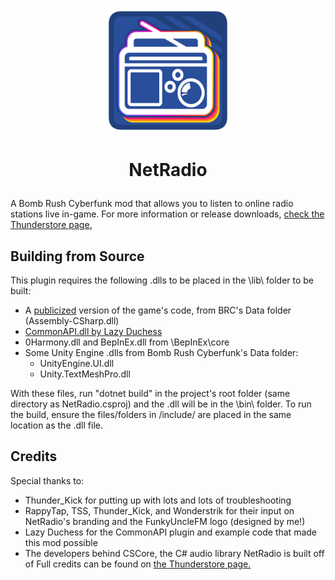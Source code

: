 <p align="center"> <img src="icon.png" alt="NetRadio icon" width="200"/> </p> 
<h1> <p align="center" > NetRadio </p> </h1> 

 A Bomb Rush Cyberfunk mod that allows you to listen to online radio stations live in-game.
 For more information or release downloads, [check the Thunderstore page.](https://thunderstore.io/c/bomb-rush-cyberfunk/p/FunkyUncles/NetRadio/)
## Building from Source
This plugin requires the following .dlls to be placed in the \lib\ folder to be built:
- A [publicized](https://github.com/CabbageCrow/AssemblyPublicizer) version of the game's code, from BRC's Data folder (Assembly-CSharp.dll)
- [CommonAPI.dll by Lazy Duchess](https://github.com/LazyDuchess/BRC-CommonAPI/releases)
- 0Harmony.dll and BepInEx.dll from \BepInEx\core
- Some Unity Engine .dlls from Bomb Rush Cyberfunk's Data folder:
   - UnityEngine.UI.dll
   - Unity.TextMeshPro.dll

With these files, run "dotnet build" in the project's root folder (same directory as NetRadio.csproj) and the .dll will be in the \bin\ folder. To run the build, ensure the files/folders in /include/ are placed in the same location as the .dll file.  
## Credits
Special thanks to:
- Thunder_Kick for putting up with lots and lots of troubleshooting
- RappyTap, TSS, Thunder_Kick, and Wonderstrik for their input on NetRadio's branding and the FunkyUncleFM logo (designed by me!)
- Lazy Duchess for the CommonAPI plugin and example code that made this mod possible
- The developers behind CSCore, the C# audio library NetRadio is built off of
Full credits can be found on [the Thunderstore page.](https://thunderstore.io/c/bomb-rush-cyberfunk/p/FunkyUncles/NetRadio/)
